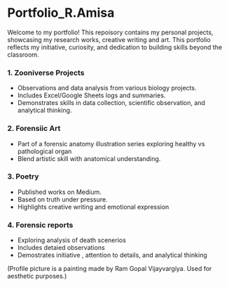 # Portfolio_R.Amisa 
Welcome to my portfolio! This repoisory contains my personal projects, showcasing my research works, creative writing and art. This portfolio reflects my initiative, curiosity, and dedication to building skills beyond the classroom.

### 1. Zooniverse Projects
- Observations and data analysis from various biology projects.
- Includes Excel/Google Sheets logs and summaries.
- Demonstrates skills in data collection, scientific observation, and analytical thinking.

### 2. Forensiic Art
- Part of a forensic anatomy illustration series exploring healthy vs pathological organ
- Blend artistic skill with anatomical understanding.

### 3. Poetry
- Published works on Medium.
- Based on truth under pressure.
- Highlights creative writing and emotional expression

### 4. Forensic reports
- Exploring analysis of death scenerios
- Includes detaied observations
- Demostrates initiative , attention to details, and analytical thinking 

(Profile picture is a painting made by Ram Gopal Vijayvargiya. Used for aesthetic purposes.)
